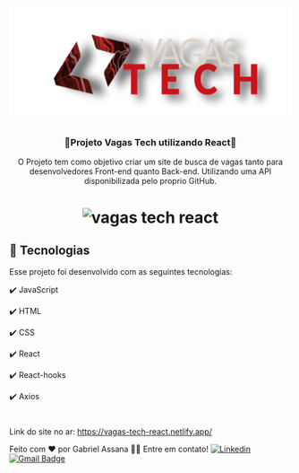 
<h1 align="center">
  <img src="src/assets/images/logo.png" height="200px" alt="Vagas Tech"/> 
</h1>

<h3 align="center">🚀Projeto Vagas Tech utilizando React🚀</h3>

<p align="center">O Projeto tem como objetivo criar um site de busca de vagas tanto para desenvolvedores Front-end quanto Back-end.
Utilizando uma API disponibilizada pelo proprio GitHub. </p>

<h1 align="center">
  <img alt="vagas tech react" title="#logo" src="./src/assets/vagasTech.gif" />
</h1>

## :rocket: Tecnologias

Esse projeto foi desenvolvido com as seguintes tecnologias:

✔️ JavaScript

✔️ HTML

✔️ CSS

✔️ React

✔️ React-hooks

✔️ Axios

<h1 align="center">

</h1>

Link do site no ar: https://vagas-tech-react.netlify.app/

Feito com ❤️ por Gabriel Assana 👋🏽 Entre em contato!
[![Linkedin](https://img.shields.io/badge/-GabrielAssana-blue?style=flat-square&logo=Linkedin&logoColor=white&link=https://www.linkedin.com/in/gabriel-vieira-assana-62405414a/)](https://www.linkedin.com/in/gabriel-vieira-assana-62405414a/)
[![Gmail Badge](https://img.shields.io/badge/-gabrielhhz2@gmail.com-c14438?style=flat-square&logo=Gmail&logoColor=white&link=mailto:tgmarinho@gmail.com)](mailto:gabrielhhz2@gmail.com) 
